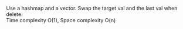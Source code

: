 Use a hashmap and a vector. Swap the target val and the last val when delete.  
Time complexity O(1), Space complexity O(n)